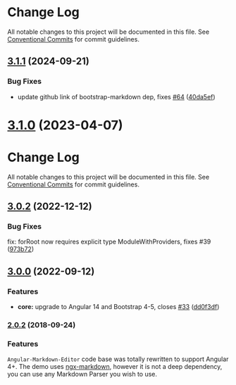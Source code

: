# Change Log
All notable changes to this project will be documented in this file. See [Conventional Commits](https://conventionalcommits.org) for commit guidelines.

## [3.1.1](https://github.com/ghiscoding/angular-markdown-editor/compare/v3.1.0...v3.1.1) (2024-09-21)


### Bug Fixes

* update github link of bootstrap-markdown dep, fixes [#64](https://github.com/ghiscoding/angular-markdown-editor/issues/64) ([40da5ef](https://github.com/ghiscoding/angular-markdown-editor/commit/40da5ef47fd009f8c68357851bcf4f6ea27a979f))

# [3.1.0](https://github.com/ghiscoding/angular-markdown-editor/compare/v3.0.2...v3.1.0) (2023-04-07)

# Change Log
All notable changes to this project will be documented in this file. See [Conventional Commits](https://conventionalcommits.org) for commit guidelines.

## [3.0.2](https://github.com/ghiscoding/angular-markdown-editor/compare/v3.0.1...v3.0.2) (2022-12-12)

### Bug Fixes

fix: forRoot now requires explicit type ModuleWithProviders, fixes #39 ([973b72](https://github.com/ghiscoding/angular-markdown-editor/commit/973b72f75350fffc36d8d8ddcac769edf327fbfa))

## [3.0.0](https://github.com/ghiscoding/angular-markdown-editor/compare/v2.0.2...v3.0.0) (2022-09-12)


### Features

* **core:** upgrade to Angular 14 and Bootstrap 4-5, closes [#33](https://github.com/ghiscoding/angular-markdown-editor/issues/33) ([dd0f3df](https://github.com/ghiscoding/angular-markdown-editor/commit/dd0f3dfe591e764855767622aea909973964a177))

### [2.0.2](https://github.com/ghiscoding/angular-markdown-editor/compare/v1.1.5...v2.0.2) (2018-09-24)

### Features
`Angular-Markdown-Editor` code base was totally rewritten to support Angular 4+. The demo uses [ngx-markdown](https://github.com/jfcere/ngx-markdown), however it is not a deep dependency, you can use any Markdown Parser you wish to use.